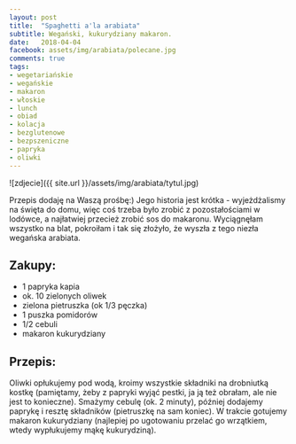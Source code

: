 ```yaml
---
layout: post
title:  "Spaghetti a'la arabiata"
subtitle: Wegański, kukurydziany makaron.
date:   2018-04-04
facebook: assets/img/arabiata/polecane.jpg
comments: true
tags:
- wegetariańskie
- wegańskie
- makaron
- włoskie
- lunch
- obiad
- kolacja
- bezglutenowe
- bezpszeniczne
- papryka
- oliwki
---
```


![zdjecie]({{ site.url }}/assets/img/arabiata/tytul.jpg)

Przepis dodaję na Waszą prośbę:) Jego historia jest krótka - wyjeżdżalismy na święta do domu, więc coś trzeba było zrobić z pozostałościami w lodówce, a najłatwiej przecież zrobić sos do makaronu. Wyciągnęłam wszystko na blat, pokroiłam i tak się złożyło, że wyszła z tego niezła wegańska arabiata.

## Zakupy:
* 1 papryka kapia 
* ok. 10 zielonych oliwek
* zielona pietruszka (ok 1/3 pęczka)
* 1 puszka pomidorów
* 1/2 cebuli
* makaron kukurydziany

## Przepis:

Oliwki opłukujemy pod wodą, kroimy wszystkie składniki na drobniutką kostkę (pamiętamy, żeby z papryki wyjąć pestki, ja ją też obrałam, ale nie jest to konieczne). Smażymy cebulę (ok. 2 minuty), później dodajemy paprykę i resztę składników (pietruszkę na sam koniec). W trakcie gotujemy makaron kukurydziany (najlepiej po ugotowaniu przelać go wrzątkiem, wtedy wypłukujemy mąkę kukurydziną).
